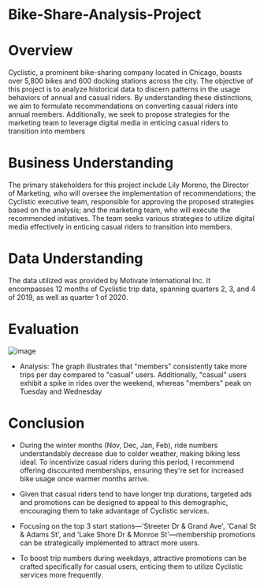 # Bike-Share-Analysis-Project

# Overview
Cyclistic, a prominent bike-sharing company located in Chicago, boasts over 5,800 bikes and 600 docking stations across the city. The objective of this project is to analyze historical data to discern patterns in the usage behaviors of annual and casual riders. By understanding these distinctions, we aim to formulate recommendations on converting casual riders into annual members. Additionally, we seek to propose strategies for the marketing team to leverage digital media in enticing casual riders to transition into members

# Business Understanding
The primary stakeholders for this project include Lily Moreno, the Director of Marketing, who will oversee the implementation of recommendations; the Cyclistic executive team, responsible for approving the proposed strategies based on the analysis; and the marketing team, who will execute the recommended initiatives. The team seeks various strategies to utilize digital media effectively in enticing casual riders to transition into members.

# Data Understanding
The data utilized was provided by Motivate International Inc. It encompasses 12 months of Cyclistic trip data, spanning quarters 2, 3, and 4 of 2019, as well as quarter 1 of 2020.

# Evaluation 
![image](https://github.com/CassandraNnaji/Bike-Share-Analysis-Project/assets/120784310/5dcb2aa9-24ab-4825-b7c9-df67506af2d9)

- Analysis: The graph illustrates that "members" consistently take more trips per day compared to "casual" users. Additionally, "casual" users exhibit a spike in rides over the weekend, whereas "members" peak on Tuesday and Wednesday


# Conclusion 
- During the winter months (Nov, Dec, Jan, Feb), ride numbers understandably decrease due to colder weather, making biking less ideal. To incentivize casual riders during this period, I recommend offering discounted memberships, ensuring they're set for increased bike usage once warmer months arrive.

- Given that casual riders tend to have longer trip durations, targeted ads and promotions can be designed to appeal to this demographic, encouraging them to take advantage of Cyclistic services.

- Focusing on the top 3 start stations—'Streeter Dr & Grand Ave', 'Canal St & Adams St', and 'Lake Shore Dr & Monroe St'—membership promotions can be strategically implemented to attract more users.

- To boost trip numbers during weekdays, attractive promotions can be crafted specifically for casual users, enticing them to utilize Cyclistic services more frequently.





